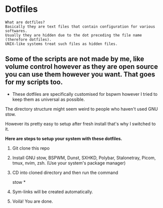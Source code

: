 # Dotfiles
    What are dotfiles?
    Basically they are text files that contain configuration for various softwares.
    Usually they are hidden due to the dot preceding the file name (therefore dotfiles).
    UNIX-like systems treat such files as hidden files.

## Some of the scripts are not made by me, like volume control however as they are open source you can use them however you want. That goes for my scripts too.

* These dotfiles are specifically customised for bspwm however I tried to keep them as universal as possible.

The directory structure might seem weird to people who haven't used GNU stow.

However its pretty easy to setup after fresh install that's why I switched to it.


**Here are steps to setup your system with these dotfiles.**
1. Git clone this repo
2. Install GNU stow, BSPWM, Dunst, SXHKD, Polybar, Stalonetray, Picom, tmux, nvim, zsh.  (Use your system's package manager)
3. CD into cloned directory and then run the command 
   
    stow *
4. Sym-links will be created automatically.
5. Voilà! You are done.


